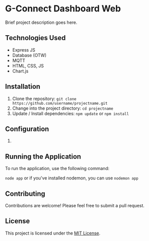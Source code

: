 # G-Connect Dashboard Web

Brief project description goes here.

## Technologies Used

- Express JS
- Database (OTW)
- MQTT
- HTML, CSS, JS
- Chart.js

## Installation

1. Clone the repository: `git clone https://github.com/username/projectname.git`
2. Change into the project directory: `cd projectname`
3. Update / Install dependencies: `npm update` or `npm install`

## Configuration

1. 

## Running the Application

To run the application, use the following command:

`node app` or if you've installed nodemon, you can use `nodemon app`


## Contributing

Contributions are welcome! Please feel free to submit a pull request.

## License

This project is licensed under the [MIT License](https://opensource.org/licenses/MIT).
